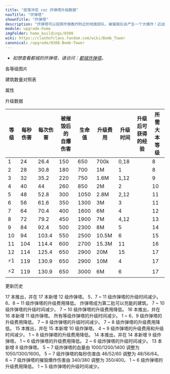 ```yaml
---
title: "部落冲突 coc 炸弹塔升级数据"
navTitle: "炸弹塔"
shownTitle: "炸弹塔"
description: "炸弹塔可以投掷炸弹轰炸附近的地面部队，被摧毁后会产生一个大爆炸！近战部队最好离它远点吧！"
module: upgrade-home
imgFolder: home_buildings/0308
wiki: https://clashofclans.fandom.com/wiki/Bomb_Tower
canonical: /upgrade/0308-Bomb-Tower
---
```


- *如想查看都城的炸弹塔，请访问：[都城炸弹塔](/upgrade/2205-Bomb-Tower)。*

<UnitInfo :folder="$frontmatter.imgFolder" imgSrc="Bomb_Tower12.png" :imgAlt="$frontmatter.navTitle" :description="$frontmatter.description" :isSmallImg="true" />

<SmallTitle>各等级图片</SmallTitle>

<Panel>
    <UnitImgGroup title="炸弹塔" :folder="$frontmatter.imgFolder">
        <UnitImg imgTitle="1 级" imgSrc="Bomb_Tower1.png" />
        <UnitImg imgTitle="2 级" imgSrc="Bomb_Tower2.png" />
        <UnitImg imgTitle="3 级" imgSrc="Bomb_Tower3.png" />
        <UnitImg imgTitle="4 级" imgSrc="Bomb_Tower4.png" />
        <UnitImg imgTitle="5 级" imgSrc="Bomb_Tower5.png" />
        <UnitImg imgTitle="6 级" imgSrc="Bomb_Tower6.png" />
        <UnitImg imgTitle="7 级" imgSrc="Bomb_Tower7.png" />
        <UnitImg imgTitle="8 级" imgSrc="Bomb_Tower8.png" />
        <UnitImg imgTitle="9 级" imgSrc="Bomb_Tower9.png" />
        <UnitImg imgTitle="10 级" imgSrc="Bomb_Tower10.png" />
        <UnitImg imgTitle="11 级" imgSrc="Bomb_Tower11.png" />
        <UnitImg imgTitle="12 级" imgSrc="Bomb_Tower12.png" />
    </UnitImgGroup>
</Panel>

<SmallTitle>建筑数量对照表</SmallTitle>

<BuildingNum>
    <BuildingNumRow title="大本等级" num="1-7, 8-9, 11-17" />
    <BuildingNumRow title="建筑数量" num="  0,   1,     2" />
</BuildingNum>

<SmallTitle>属性</SmallTitle>

<UnitProperties>
    <UnitProperty pKey="占地面积" pValue="3×3" />
    <UnitProperty pKey="判定面积" pValue="2×2" :isJudgeSquare="true" />
    <UnitProperty pKey="伤害类型" pValue="范围伤害" />
    <UnitProperty pKey="伤害半径" pValue="1.5 格" />
    <UnitProperty pKey="攻击的目标" pValue="仅地面目标" />
    <UnitProperty pKey="射程" pValue="6 格" />
    <UnitProperty pKey="攻速" pValue="1.1 秒/次" />
    <UnitProperty pKey="被摧毁时的自爆半径" pValue="2.75 格" />
    <UnitProperty pKey="自爆延时" pValue="1 秒" />
</UnitProperties>

<SmallTitle>升级数据</SmallTitle>

<script setup>
const tableExtraInfo = [
    {
        "column": 5,
        "type": "cost",
        "gpClass": "building",
        "icon": "Gold"
    },
    {
        "column": 6,
        "type": "time",
        "gpClass": "building"
    },
    {
        "column": 7,
        "type": "exp",
        "icon": "Exp"
    }
];
</script>

<UnitTable :tableExtraInfo="tableExtraInfo">

| 等级 | 每秒伤害 | 每次伤害 |被摧毁后的<br>自爆伤害| 生命值 | 升级费用 |  升级时间  |升级后可<br>获得的经验| 所需<br>大本等级 |
| ---- |   ---   |   ---   |         ---        |   ---  |   ---   |    ---    |         ---         |       ---      |
|   1  |    24   |   26.4  |         150        |   650  |   700k  |    0,18   |                     |        8       |
|   2  |    28   |   30.8  |         180        |   700  |     1M  |    1      |                     |        8       |
|   3  |    32   |   35.2  |         220        |   750  |   1.6M  |    1,12   |                     |        9       |
|   4  |    40   |   44    |         260        |   850  |     2M  |    2      |                     |       10       |
|   5  |    48   |   52.8  |         300        |  1050  |   2.8M  |    2,12   |                     |       11       |
|   6  |    56   |   61.6  |         350        |  1300  |     3M  |    3      |                     |       11       |
|   7  |    64   |   70.4  |         400        |  1600  |     6M  |    4      |                     |       12       |
|   8  |    72   |   79.2  |         450        |  1900  |     7M  |    4,12   |                     |       13       |
|   9  |    84   |   92.4  |         500        |  2300  |     8M  |    5      |                     |       14       |
|  10  |    94   |  103.4  |         550        |  2500  |  10.5M  |    6      |                     |       15       |
|  11  |   104   |  114.4  |         600        |  2700  |  15.3M  |   11      |                     |       16       |
|  12  |   114   |  125.4  |         650        |  2900  |    20M  |   15      |                     |       17       |
| ⚡1  |   119   |  130.9  |         650        |  2900  |    10M  |    4      |                     |       17       |
| ⚡2  |   119   |  130.9  |         650        |  3000  |     6M  |    6      |                     |       17       |
</UnitTable>

<SmallTitle>更新历史</SmallTitle>

<Timeline>
    <TimelineItem date="2024/11/25">
        <TimelineRow>17 本推出，并在 17 本新增 12 级炸弹塔。</TimelineRow>
        <TimelineRow>5、7 ~ 11 级炸弹塔的升级时间减少。</TimelineRow>
        <TimelineRow>6、8 ~ 11 级炸弹塔的升级费用降低。</TimelineRow>
        <TimelineRow>炸弹塔成为第二批可以充能的建筑。</TimelineRow>
    </TimelineItem>
    <TimelineItem date="2024/06/18">
        <TimelineRow>7 ~ 10 级炸弹塔的升级时间减少。</TimelineRow>
        <TimelineRow>7 ~ 10 级炸弹塔的升级费用降低。</TimelineRow>
    </TimelineItem>
    <TimelineItem date="2023/12/12">
        <TimelineRow>16 本推出，并在 16 本新增 11 级炸弹塔。</TimelineRow>
        <TimelineRow>所有等级炸弹塔的升级时间减少。</TimelineRow>
        <TimelineRow>1 ~ 6、9 级炸弹塔的升级费用降低。</TimelineRow>
    </TimelineItem>
    <TimelineItem date="2023/06/12">
        <TimelineRow>7 ~ 8 级炸弹塔的升级时间减少。</TimelineRow>
        <TimelineRow>7 ~ 8 级炸弹塔的升级费用降低。</TimelineRow>
    </TimelineItem>
    <TimelineItem date="2022/10/10">
        <TimelineRow>15 本推出，并在 15 本新增 10 级炸弹塔。</TimelineRow>
        <TimelineRow>4 ~ 9 级炸弹塔的升级费用和升级时间减少。</TimelineRow>
    </TimelineItem>
    <TimelineItem date="2021/12/09">
        <TimelineRow>1 ~ 8 级炸弹塔的升级费用降低。</TimelineRow>
    </TimelineItem>
    <TimelineItem date="2021/04/12">
        <TimelineRow>14 本推出，并在 14 本新增 9 级炸弹塔。</TimelineRow>
        <TimelineRow>1 ~ 6 级炸弹塔的升级费用降低。</TimelineRow>
        <TimelineRow>2 ~ 6 级炸弹塔的升级时间减少。</TimelineRow>
    </TimelineItem>
    <TimelineItem date="2020/03/30">
        <TimelineRow>13 本新增 8 级炸弹塔。</TimelineRow>
    </TimelineItem>
    <TimelineItem date="2020/02/28">
        <TimelineRow>5 ~ 7 级炸弹塔的血量由 1000/1200/1400 调整为 1050/1300/1600。</TimelineRow>
        <TimelineRow>5 ~ 7 级炸弹塔的每秒伤害由 46/52/60 调整为 48/56/64。</TimelineRow>
        <TimelineRow>6 ~ 7 级炸弹塔的摧毁爆炸伤害由 340/380 调整为 350/400。</TimelineRow>
    </TimelineItem> 
        <TimelineItem date="2019/04/02">
        <TimelineRow>1 ~ 6 级炸弹塔的升级费用降低。</TimelineRow>
        <TimelineRow>1 ~ 5 级炸弹塔的升级时间减少。</TimelineRow>
    </TimelineItem>
    <TimelineItem :historyBottom="true" />
</Timeline>